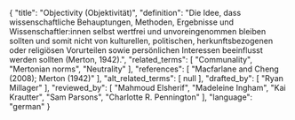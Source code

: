 {
    "title": "Objectivity (Objektivität)",
    "definition": "Die Idee, dass wissenschaftliche Behauptungen, Methoden, Ergebnisse und Wissenschaftler:innen selbst wertfrei und unvoreingenommen bleiben sollten und somit nicht von kulturellen, politischen, herkunftsbezogenen oder religiösen Vorurteilen sowie persönlichen Interessen beeinflusst werden sollten (Merton, 1942).",
    "related_terms": [
        "Communality",
        "Mertonian norms",
        "Neutrality"
    ],
    "references": [
        "Macfarlane and Cheng (2008); Merton (1942)"
    ],
    "alt_related_terms": [
        null
    ],
    "drafted_by": [
        "Ryan Millager"
    ],
    "reviewed_by": [
        "Mahmoud Elsherif",
        "Madeleine Ingham",
        "Kai Krautter",
        "Sam Parsons",
        "Charlotte R. Pennington"
    ],
    "language": "german"
}